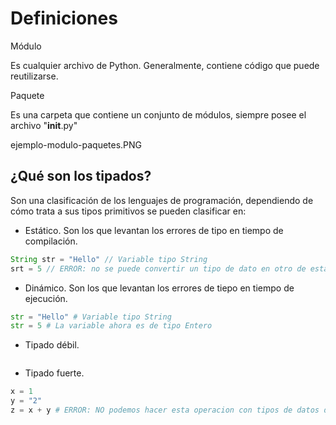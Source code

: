 # Definiciones

Módulo

Es cualquier archivo de Python. Generalmente, contiene código que puede reutilizarse.


Paquete

Es una carpeta que contiene un conjunto de módulos, siempre posee el archivo "__init__.py"

ejemplo-modulo-paquetes.PNG


## ¿Qué son los tipados?

Son una clasificación de los lenguajes de programación, dependiendo de cómo trata a sus tipos primitivos se pueden clasificar en:

* Estático. Son los que levantan los errores de tipo en tiempo de compilación.

``` java
String str = "Hello" // Variable tipo String
srt = 5 // ERROR: no se puede convertir un tipo de dato en otro de esta forma.
```

* Dinámico. Son los que levantan los errores de tiepo en tiempo de ejecución.

``` python
str = "Hello" # Variable tipo String
str = 5 # La variable ahora es de tipo Entero
```

* Tipado débil.

```

```

* Tipado fuerte.

``` python
x = 1
y = "2"
z = x + y # ERROR: NO podemos hacer esta operacion con tipos de datos distintos entre sí
```